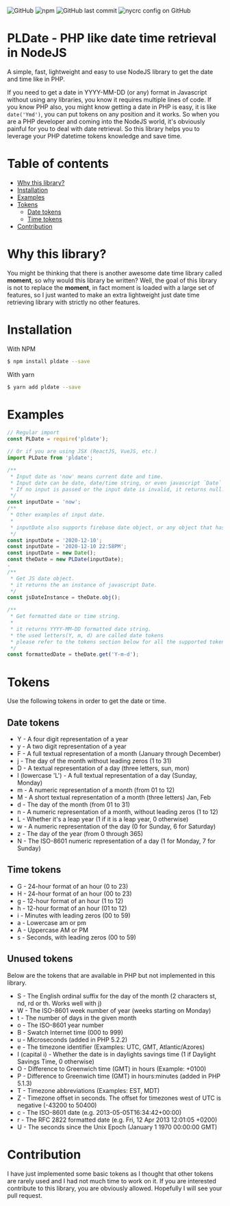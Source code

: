 ![GitHub](https://img.shields.io/github/license/dipakw/pldate?style=flat-square)
![npm](https://img.shields.io/npm/v/pldate?label=version&logo=npm&style=flat-square)
![GitHub last commit](https://img.shields.io/github/last-commit/dipakw/pldate?style=flat-square)
![nycrc config on GitHub](https://img.shields.io/nycrc/dipakw/pldate?config=.nycrc&label=code%20coverage&preferredThreshold=functions&style=flat-square)

# PLDate - PHP like date time retrieval in NodeJS
A simple, fast, lightweight and easy to use NodeJS library to get the date and time like in PHP.

If you need to get a date in YYYY-MM-DD (or any) format in Javascript without using any libraries, you know it requires multiple lines of code. If you know PHP also, you might know getting a date in PHP is easy, it is like ```date('Ymd')```, you can put tokens on any position and it works. So when you are a PHP developer and coming into the NodeJS world, it's obviously painful for you to deal with date retrieval. So this library helps you to leverage your PHP datetime tokens knowledge and save time. 

# Table of contents
* [Why this library?](#why-this-library)
* [Installation](#installation)
* [Examples](#examples)
* [Tokens](#tokens)
  * [Date tokens](#date-tokens)
  * [Time tokens](#time-tokens)
* [Contribution](#contribution)

# Why this library?
You might be thinking that there is another awesome date time library called **moment**, so why would this library be written? Well, the goal of this library is not to replace the **moment**, in fact moment is loaded with a large set of features, so I just wanted to make an extra lightweight just date time retrieving library with strictly no other features.

# Installation
With NPM
```bash
$ npm install pldate --save
```

With yarn
```bash
$ yarn add pldate --save
```

# Examples
```js
// Regular import
const PLDate = require('pldate');

// Or if you are using JSX (ReactJS, VueJS, etc.)
import PLDate from 'pldate';

/**
 * Input date as 'now' means current date and time.
 * Input date can be date, date/time string, or even javascript `Date` instance.
 * If no input is passed or the input date is invalid, it returns null.
 */
const inputDate = 'now';
/**
 * Other examples of input date.
 * 
 * inputDate also supports firebase date object, or any object that has '.toDate()' method and that returns JS Date.
 */
const inputDate = '2020-12-10';
const inputDate = '2020-12-10 22:58PM';
const inputDate = new Date();
const theDate = new PLDate(inputDate);
-
/**
 * Get JS date object.
 * it returns the an instance of javascript Date.
 */
const jsDateInstance = theDate.obj();

/**
 * Get formatted date or time string.
 * 
 * it returns YYYY-MM-DD formatted date string.
 * the used letters(Y, m, d) are called date tokens
 * please refer to the tokens section below for all the supported tokens
 */
const formattedDate = theDate.get('Y-m-d');
```

# Tokens
Use the following tokens in order to get the date or time.

## Date tokens
* Y - A four digit representation of a year
* y - A two digit representation of a year
* F - A full textual representation of a month (January through December)
* j - The day of the month without leading zeros (1 to 31)
* D - A textual representation of a day (three letters, sun, mon)
* l (lowercase 'L') - A full textual representation of a day (Sunday, Monday)
* m - A numeric representation of a month (from 01 to 12)
* M - A short textual representation of a month (three letters) Jan, Feb
* d - The day of the month (from 01 to 31)
* n - A numeric representation of a month, without leading zeros (1 to 12)
* L - Whether it's a leap year (1 if it is a leap year, 0 otherwise)
* w - A numeric representation of the day (0 for Sunday, 6 for Saturday)
* z - The day of the year (from 0 through 365)
* N - The ISO-8601 numeric representation of a day (1 for Monday, 7 for Sunday)

## Time tokens
* G - 24-hour format of an hour (0 to 23)
* H - 24-hour format of an hour (00 to 23)
* g - 12-hour format of an hour (1 to 12)
* h - 12-hour format of an hour (01 to 12)
* i - Minutes with leading zeros (00 to 59)
* a - Lowercase am or pm
* A - Uppercase AM or PM
* s - Seconds, with leading zeros (00 to 59)


## Unused tokens
Below are the tokens that are available in PHP but not implemented in this library.

* S - The English ordinal suffix for the day of the month (2 characters st, nd, rd or th. Works well with j)
* W - The ISO-8601 week number of year (weeks starting on Monday)
* t - The number of days in the given month
* o - The ISO-8601 year number
* B - Swatch Internet time (000 to 999)
* u - Microseconds (added in PHP 5.2.2)
* e - The timezone identifier (Examples: UTC, GMT, Atlantic/Azores)
* I (capital i) - Whether the date is in daylights savings time (1 if Daylight Savings Time, 0 otherwise)
* O - Difference to Greenwich time (GMT) in hours (Example: +0100)
* P - Difference to Greenwich time (GMT) in hours:minutes (added in PHP 5.1.3)
* T - Timezone abbreviations (Examples: EST, MDT)
* Z - Timezone offset in seconds. The offset for timezones west of UTC is negative (-43200 to 50400)
* c - The ISO-8601 date (e.g. 2013-05-05T16:34:42+00:00)
* r - The RFC 2822 formatted date (e.g. Fri, 12 Apr 2013 12:01:05 +0200)
* U - The seconds since the Unix Epoch (January 1 1970 00:00:00 GMT)

# Contribution
I have just implemented some basic tokens as I thought that other tokens are rarely used and I had not much time to work on it. If you are interested contribute to this library, you are obviously allowed. Hopefully I will see your pull request.

